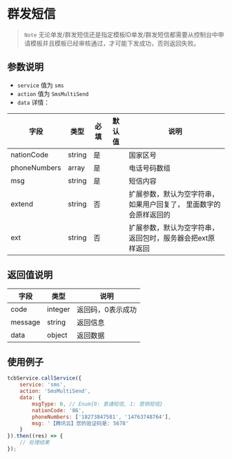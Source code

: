 # 群发短信

> `Note` 无论单发/群发短信还是指定模板ID单发/群发短信都需要从控制台中申请模板并且模板已经审核通过，才可能下发成功，否则返回失败。

## 参数说明

* `service` 值为 `sms`
* `action` 值为 `SmsMultiSend`
* `data` 详情：

| 字段 | 类型 | 必填 | 默认值 |说明
| --- | --- | --- | --- | ---
| nationCode | string | 是 | | 国家区号
| phoneNumbers | array | 是 | | 电话号码数组
| msg | string | 是 | | 短信内容
| extend | string | 否 | | 扩展参数，默认为空字符串，如果用户回复了， 里面数字的会原样返回的
| ext | string | 否 | | 扩展参数，默认为空字符串，返回包时，服务器会把ext原样返回

## 返回值说明

 字段 | 类型 | 说明
| --- | --- | ---
| code | integer | 返回码，0表示成功
| message | string | 返回信息
| data | object | 返回数据

## 使用例子

```js
tcbService.callService({
    service: 'sms',
    action: 'SmsMultiSend',
    data: {
        msgType: 0, // Enum{0: 普通短信, 1: 营销短信}
        nationCode: '86',
        phoneNumbers: ['18273847581', '14763748764'],
        msg: '【腾讯云】您的验证码是: 5678'
    }
}).then((res) => {
    // 处理结果
});
```